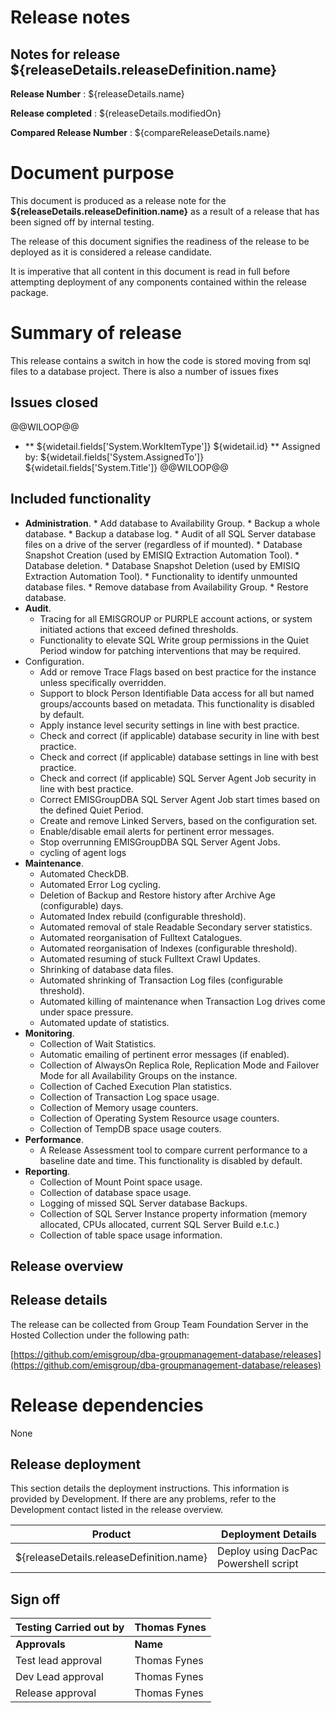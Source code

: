 
# Release notes
## Notes for release  ${releaseDetails.releaseDefinition.name}

**Release Number**  : ${releaseDetails.name}

**Release completed** : ${releaseDetails.modifiedOn}

**Compared Release Number**  : ${compareReleaseDetails.name}


# Document purpose

This document is produced as a release note for the **${releaseDetails.releaseDefinition.name}** as a result of a release that has been signed off by internal testing.

The release of this document signifies the readiness of the release to be deployed as it is considered a release candidate.

It is imperative that all content in this document is read in full before attempting deployment of any components contained within the release package.

# Summary of release

This release contains a switch in how the code is stored moving from sql files to a database project. There is also a number of issues fixes

## Issues closed

@@WILOOP@@
* ** ${widetail.fields['System.WorkItemType']} ${widetail.id} ** Assigned by: ${widetail.fields['System.AssignedTo']}  ${widetail.fields['System.Title']}
@@WILOOP@@


## Included functionality

*	**Administration**.
		*	Add database to Availability Group.
		*	Backup a whole database.
		*	Backup a database log.
		*	Audit of all SQL Server database files on a drive of the server (regardless of if mounted).
		*	Database Snapshot Creation (used by EMISIQ Extraction Automation Tool).
		*	Database deletion.
		*	Database Snapshot Deletion (used by EMISIQ Extraction Automation Tool).
		*	Functionality to identify unmounted database files.
		*	Remove database from Availability Group.
		*	Restore database.
*	**Audit**.
    *	Tracing for all EMISGROUP or PURPLE account actions, or system initiated actions that exceed defined thresholds.
    *	Functionality to elevate SQL Write group permissions in the Quiet Period window for patching interventions that may be required.
*	Configuration.
    *	Add or remove Trace Flags based on best practice for the instance unless specifically overridden.
    *	Support to block Person Identifiable Data access for all but named groups/accounts based on metadata. This functionality is disabled by default.
    *	Apply instance level security settings in line with best practice.
    *	Check and correct (if applicable) database security in line with best practice. 
    *	Check and correct (if applicable) database settings in line with best practice. 
    *	Check and correct (if applicable) SQL Server Agent Job security in line with best practice.
    *	Correct EMISGroupDBA SQL Server Agent Job start times based on the defined Quiet Period.
    *	Create and remove Linked Servers, based on the configuration set.
    *	Enable/disable email alerts for pertinent error messages.
    *	Stop overrunning EMISGroupDBA SQL Server Agent Jobs.
    *	cycling of agent logs
*	**Maintenance**.
    *	Automated CheckDB.
    *	Automated Error Log cycling.
    *	Deletion of Backup and Restore history after Archive Age (configurable) days.
    *	Automated Index rebuild (configurable threshold).
    *	Automated removal of stale Readable Secondary server statistics.
    *	Automated reorganisation of Fulltext Catalogues.
    *	Automated reorganisation of Indexes (configurable threshold).
    *	Automated resuming of stuck Fulltext Crawl Updates.
    *	Shrinking of database data files.
    *	Automated shrinking of Transaction Log files (configurable threshold).
    *	Automated killing of maintenance when Transaction Log drives come under space pressure.
    *	Automated update of statistics.
*	**Monitoring**.
    *	Collection of Wait Statistics.
    *	Automatic emailing of pertinent error messages (if enabled).
    *	Collection of AlwaysOn Replica Role, Replication Mode and Failover Mode for all Availability Groups on the instance.
    *	Collection of Cached Execution Plan statistics.
    *	Collection of Transaction Log space usage.
    *	Collection of Memory usage counters.
    *	Collection of Operating System Resource usage counters.
    *	Collection of TempDB space usage couters.
*	**Performance**.
    *	A Release Assessment tool to compare current performance to a baseline date and time. This functionality is disabled by default.
*	**Reporting**.
    *	Collection of Mount Point space usage.
    *	Collection of database space usage.
    *	Logging of missed SQL Server database Backups.
    *	Collection of SQL Server Instance property information (memory allocated, CPUs allocated, current SQL Server Build e.t.c.)
    *	Collection of table space usage information.


## Release overview


## Release details

The release can be collected from Group Team Foundation Server in the Hosted Collection under the following path:

[https://github.com/emisgroup/dba-groupmanagement-database/releases](https://github.com/emisgroup/dba-groupmanagement-database/releases)

# Release dependencies

None


## Release deployment

This section details the deployment instructions. This information is provided by Development. If there are any problems, refer to the Development contact listed in the release overview.


|Product| Deployment Details  |
|--|--|
| ${releaseDetails.releaseDefinition.name} |  Deploy using DacPac Powershell script|


## Sign off

|Testing Carried out by| Thomas Fynes |
|--|--|
| **Approvals** | **Name**  |
|Test lead approval| Thomas Fynes|
|Dev Lead approval|Thomas Fynes   |
|Release approval| Thomas Fynes  |
